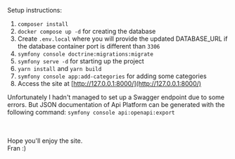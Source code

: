 Setup instructions:
1. `composer install`
2. `docker compose up -d` for creating the database
3. Create `.env.local` where you will provide the updated DATABASE_URL if the database container
port is different than `3306`
4. `symfony console doctrine:migrations:migrate`
5. `symfony serve -d` for starting up the project
6. `yarn install` and `yarn build`
7. `symfony console app:add-categories` for adding some categories
8. Access the site at [http://127.0.0.1:8000/](http://127.0.0.1:8000/)


Unfortunately I hadn't managed to set up a Swagger endpoint due to some errors.
But JSON documentation of Api Platform can be generated with the following command:
`symfony console api:openapi:export`

\
\
Hope you'll enjoy the site. \
Fran :) 
